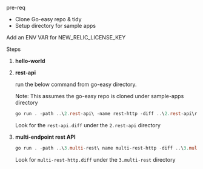 pre-req

- Clone Go-easy repo & tidy
- Setup directory for sample  apps


Add an ENV VAR for NEW_RELIC_LICENSE_KEY

Steps 

1. **hello-world**

2. **rest-api** 
    
    run the below command from go-easy directory.  
    
    Note: This assumes the go-easy repo is cloned under sample-apps directory
    
    ```powershell
    go run . -path ..\2.rest-api\ -name rest-http -diff ..\2.rest-api\rest-api.diff -agent nrApp
    ```
    Look for the `rest-api.diff` under the `2.rest-api` directory


3. **multi-endpoint rest API** 
    
    ```powershell
    go run . -path ..\3.multi-rest\ name multi-rest-http -diff ..\3.multi-rest-http\multi-rest-http.diff -agent nrApp -debug true
    ```

    Look for `multi-rest-http.diff` under the `3.multi-rest` directory